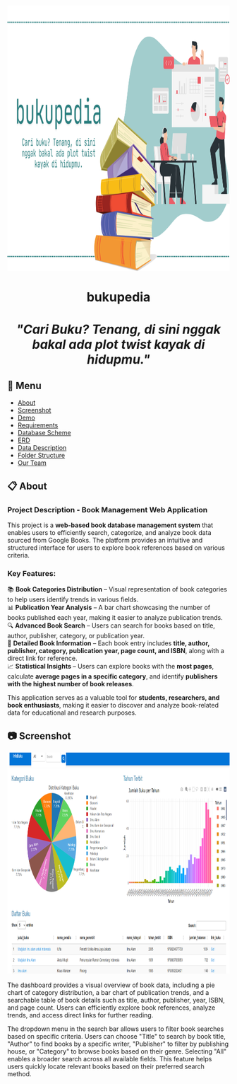 <p align="center">
  <img width="1050" height="600" src="image/header.png">
</p>

<div align="center">

# bukupedia
# _"Cari Buku? Tenang, di sini nggak bakal ada plot twist kayak di hidupmu."_
</div>

## :bookmark_tabs: Menu

- [About](#clipboard-About)
- [Screenshot](#camera-Screenshot)
- [Demo](#card_file_box-Demo)
- [Requirements](#exclamation-Requirements)
- [Database Scheme](#floppy_disk-Database-Scheme)
- [ERD](#rotating_light-ERD)
- [Data Description](#heavy_check_mark-Data-Description)
- [Folder Structure](#open_file_folder-Folder-Structure)
- [Our Team](#heavy_heart_exclamation-Our-Team)

## :clipboard: About
### **Project Description - Book Management Web Application**  

This project is a **web-based book database management system** that enables users to efficiently search, categorize, and analyze book data sourced from Google Books. The platform provides an intuitive and structured interface for users to explore book references based on various criteria.  

### **Key Features:**  
📚 **Book Categories Distribution** – Visual representation of book categories to help users identify trends in various fields.  
📊 **Publication Year Analysis** – A bar chart showcasing the number of books published each year, making it easier to analyze publication trends.  
🔍 **Advanced Book Search** – Users can search for books based on title, author, publisher, category, or publication year.  
📖 **Detailed Book Information** – Each book entry includes **title, author, publisher, category, publication year, page count, and ISBN**, along with a direct link for reference.  
📈 **Statistical Insights** – Users can explore books with the **most pages**, calculate **average pages in a specific category**, and identify **publishers with the highest number of book releases**.  

This application serves as a valuable tool for **students, researchers, and book enthusiasts**, making it easier to discover and analyze book-related data for educational and research purposes.  

## :camera: Screenshot
<p align="center">
  <img width="900" height="500" src="image/dashboard">
</p>

The dashboard provides a visual overview of book data, including a pie chart of category distribution, a bar chart of publication trends, and a searchable table of book details such as title, author, publisher, year, ISBN, and page count. Users can efficiently explore book references, analyze trends, and access direct links for further reading.


The dropdown menu in the search bar allows users to filter book searches based on specific criteria. Users can choose "Title" to search by book title, "Author" to find books by a specific writer, "Publisher" to filter by publishing house, or "Category" to browse books based on their genre. Selecting "All" enables a broader search across all available fields. This feature helps users quickly locate relevant books based on their preferred search method.

